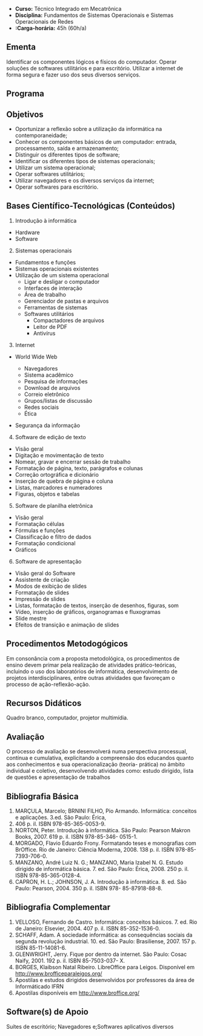 
* **Curso:** Técnico Integrado em Mecatrônica
* **Disciplina:** Fundamentos de Sistemas Operacionais e Sistemas Operacionais de Redes
* **:Carga-horária:** 45h (60h/a)

## Ementa

Identificar os componentes lógicos e físicos do computador. Operar soluções de softwares utilitários e
para escritório. Utilizar a internet de forma segura e fazer uso dos seus diversos serviços.

## Programa


## Objetivos

* Oportunizar a reflexão sobre a utilização da informática na contemporaneidade;
* Conhecer os componentes básicos de um computador: entrada, processamento, saída e
armazenamento;
* Distinguir os diferentes tipos de software;
* Identificar os diferentes tipos de sistemas operacionais;
* Utilizar um sistema operacional;
* Operar softwares utilitários;
* Utilizar navegadores e os diversos serviços da internet;
* Operar softwares para escritório.

## Bases Científico-Tecnológicas (Conteúdos)

1. Introdução à informática
  * Hardware
  * Software
  
2. Sistemas operacionais
  * Fundamentos e funções
  * Sistemas operacionais existentes
  * Utilização de um sistema operacional
    * Ligar e desligar o computador
    * Interfaces de interação
    * Área de trabalho
    * Gerenciador de pastas e arquivos
    * Ferramentas de sistemas
    * Softwares utilitários   
      * Compactadores de arquivos
      * Leitor de PDF
      * Antivírus

3. Internet
  * World Wide Web
    * Navegadores
    * Sistema acadêmico
    * Pesquisa de informações
    * Download de arquivos
    * Correio eletrônico
    * Grupos/listas de discussão
    * Redes sociais
    * Ética
    
  * Segurança da informação
  
4. Software de edição de texto
  * Visão geral
  * Digitação e movimentação de texto
  * Nomear, gravar e encerrar sessão de trabalho
  * Formatação de página, texto, parágrafos e colunas
  * Correção ortográfica e dicionário
  * Inserção de quebra de página e coluna
  * Listas, marcadores e numeradores
  * Figuras, objetos e tabelas

5. Software de planilha eletrônica
  * Visão geral
  * Formatação células
  * Fórmulas e funções
  * Classificação e filtro de dados
  * Formatação condicional
  * Gráficos

6. Software de apresentação
  * Visão geral do Software
  * Assistente de criação
  * Modos de exibição de slides
  * Formatação de slides
  * Impressão de slides
  * Listas, formatação de textos, inserção de desenhos, figuras, som
  * Vídeo, inserção de gráficos, organogramas e fluxogramas
  * Slide mestre
  * Efeitos de transição e animação de slides

Procedimentos Metodogógicos
----------------------------

Em consonância com a proposta metodológica, os procedimentos de ensino devem primar pela
realização de atividades prático-teóricas, incluindo o uso dos laboratórios de informática, desenvolvimento
de projetos interdisciplinares, entre outras atividades que favoreçam o processo de ação-reflexão-ação.

Recursos Didáticos
-------------------
Quadro branco, computador, projetor multimídia.

Avaliação
-----------
O processo de avaliação se desenvolverá numa perspectiva processual, contínua e cumulativa,
explicitando a compreensão dos educandos quanto aos conhecimentos e sua operacionalização (teoria-
prática) no âmbito individual e coletivo, desenvolvendo atividades como: estudo dirigido, lista de questões
e apresentação de trabalhos

Bibliografia Básica
--------------------

1. MARÇULA, Marcelo; BRNINI FILHO, Pio Armando. Informática: conceitos e aplicações. 3.ed. São Paulo: Érica,
2008. 406 p. il. ISBN 978-85-365-0053-9.
2. NORTON, Peter. Introdução à informática. São Paulo: Pearson Makron Books, 2007. 619 p. il. ISBN 978-85-346-
0515-1.
3. MORGADO, Flavio Eduardo Frony. Formatando teses e monografias com BrOffice. Rio de Janeiro: Ciência
Moderna, 2008. 138 p. il. ISBN 978-85-7393-706-0.
4. MANZANO, André Luiz N. G.; MANZANO, Maria Izabel N. G. Estudo dirigido de informática básica. 7. ed. São
Paulo: Érica, 2008. 250 p. il. ISBN 978-85-365-0128-4.
5. CAPRON, H. L.; JOHNSON, J. A. Introdução à informática. 8. ed. São Paulo: Pearson, 2004. 350 p. il. ISBN 978-
85-87918-88-8.

Bibliografia Complementar
-------------------------
1. VELLOSO, Fernando de Castro. Informática: conceitos básicos. 7. ed. Rio de Janeiro: Elsevier, 2004. 407 p. il.
ISBN 85-352-1536-0.
2. SCHAFF, Adam. A sociedade informática: as consequências sociais da segunda revolução industrial. 10. ed. São
Paulo: Brasiliense, 2007. 157 p. ISBN 85-11-14081-6.
3. GLENWRIGHT, Jerry. Fique por dentro da internet. São Paulo: Cosac Naify, 2001. 192 p. il. ISBN 85-7503-037-
X.
4. BORGES, Klaibson Natal Ribeiro. LibreOffice para Leigos. Disponível em http://www.brofficeparaleigos.org/
5. Apostilas e estudos dirigidos desenvolvidos por professores da área de Informáticado IFRN
6. Apostilas disponíveis em http://www.broffice.org/

Software(s) de Apoio
--------------------
Suítes de escritório; Navegadores e;Softwares aplicativos diversos
